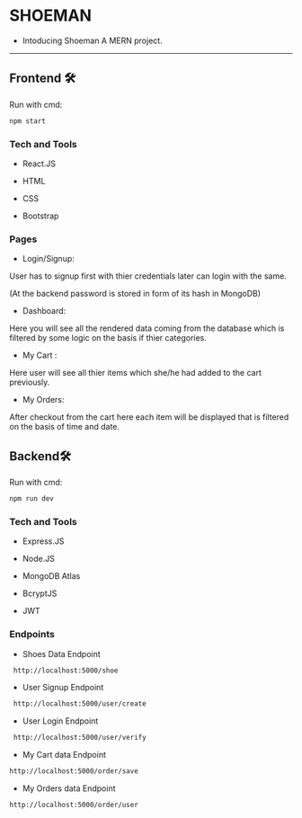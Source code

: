 

#  SHOEMAN

- Intoducing Shoeman A MERN project.

-------------------------

## Frontend 🛠️

Run with cmd:
```sh
npm start
```

### Tech and Tools
- React.JS
 
 - HTML

 - CSS

 - Bootstrap

 ### Pages

- Login/Signup:

User has to signup first with thier credentials later can login with the same.

(At the backend password is stored in form of its hash in MongoDB) 

- Dashboard:

Here you will see all the rendered data coming from the database which is filtered by some logic on the basis if thier categories.



- My Cart :

Here user will see all thier items which she/he had added to the cart previously.

- My Orders:

After checkout from the cart here each item will be displayed that is filtered on the basis of time and date.



 ## Backend🛠️
 Run with cmd:
```sh
npm run dev
```
### Tech and Tools
- Express.JS
 
 - Node.JS
 
 - MongoDB Atlas

 - BcryptJS

 - JWT

 ### Endpoints
- Shoes Data Endpoint
```sh
 http://localhost:5000/shoe
```

- User Signup Endpoint
```sh
 http://localhost:5000/user/create
```

- User Login Endpoint
```sh
 http://localhost:5000/user/verify
```

- My Cart data Endpoint
```sh
http://localhost:5000/order/save
```

- My Orders data Endpoint
```sh
http://localhost:5000/order/user
```




